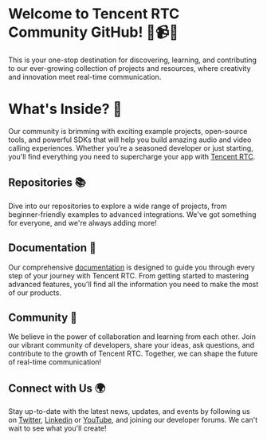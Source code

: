 Welcome to Tencent RTC Community GitHub! 🚀📹📱
===

This is your one-stop destination for discovering, learning, and contributing to our ever-growing collection of projects and resources, where creativity and innovation meet real-time communication.

What's Inside? 🎁
===

Our community is brimming with exciting example projects, open-source tools, and powerful SDKs that will help you build amazing audio and video calling experiences. Whether you're a seasoned developer or just starting, you'll find everything you need to supercharge your app with [Tencent RTC](https://trtc.io).

Repositories 📚
-
Dive into our repositories to explore a wide range of projects, from beginner-friendly examples to advanced integrations. We've got something for everyone, and we're always adding more!

Documentation 📖
-
Our comprehensive [documentation](https://trtc.io/document) is designed to guide you through every step of your journey with Tencent RTC. From getting started to mastering advanced features, you'll find all the information you need to make the most of our products.

Community 💬
-
We believe in the power of collaboration and learning from each other. Join our vibrant community of developers, share your ideas, ask questions, and contribute to the growth of Tencent RTC. Together, we can shape the future of real-time communication!

Connect with Us 🌍
-
Stay up-to-date with the latest news, updates, and events by following us on [Twitter](https://twitter.com/TencentRTC),
[Linkedin](https://www.linkedin.com/company/tencentrtc) or [YouTube](https://www.youtube.com/@tencentrtc), and joining our developer forums. We can't wait to see what you'll create!
